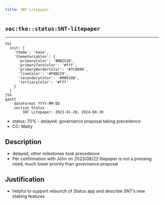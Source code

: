 ```yaml
---
title: SNT Litepaper
---
```

## `vac:tke::status:SNT-litepaper`
---

```mermaid
%%{ 
  init: { 
    'theme': 'base', 
    'themeVariables': { 
      'primaryColor': '#BB2528', 
      'primaryTextColor': '#fff', 
      'primaryBorderColor': '#7C0000', 
      'lineColor': '#F8B229', 
      'secondaryColor': '#006100', 
      'tertiaryColor': '#fff' 
    } 
  } 
}%%
gantt
	dateFormat YYYY-MM-DD 
	section Status
		SNT Litepaper: 2023-01-20, 2024-08-30
```

- status: 70% - delayed: governance proposal taking precedence
- CC: Matty

## Description

* delayed, other milestones took precedence
* Per confirmation with John on 2023/08/22 litepaper is not a pressing need, much lower priority than governance proposal

## Justification

* helpful to support relaunch of Status app and describe SNT’s new staking features
